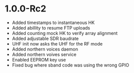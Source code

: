 # 1.0.0-Rc2

 - Added timestamps to instantaneous HK
 - Added abillity to resume FTP uploads
 - Added counting mock HK to verify array alignment
 - Added adjustable SDR baudrate
 - UHF init now asks the UHF for the RF mode
 - Added northern voices daemon
 - Added northern voives service
 - Enabled EEPROM key use
 - Fixed bug where sband code was using the wrong GPIO

